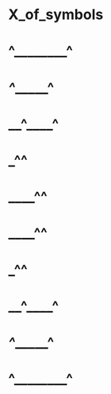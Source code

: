 # X_of_symbols

# ^________^
# _^______^
# __^____^
# ___^__^
# ____^^
# ____^^
# ___^__^
# __^____^
# _^______^
# ^________^
